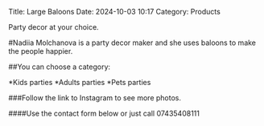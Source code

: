 Title: Large Baloons
Date: 2024-10-03 10:17
Category: Products

Party decor at your choice.

#Nadiia Molchanova is a party decor maker and she uses baloons to make the people happier. 

##You can choose a category:

*Kids parties
*Adults parties
*Pets parties

###Follow the link to Instagram to see more photos.

####Use the contact form below or just call 07435408111